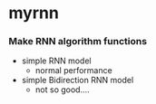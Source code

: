# myrnn

### Make RNN algorithm functions
- simple RNN model
  + normal performance
- simple Bidirection RNN model
  + not so good....
